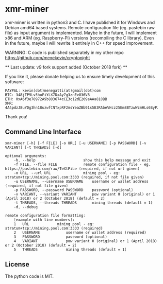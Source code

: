 # xmr-miner

xmr-miner is written in python3 and C. I have published it for Windows and Debian amd64 based systems.
Remote configuration file (eg. pastebin raw file) as input argument is implemented.
Maybe in the future, I will implement x86 and ARM (eg. Raspberry-Pi) versions (recompiling the C library).
Even in the future, maybe I will rewrite it entirely in C++ for speed improvement.

WARNING: C code is published separately in my other repo https://github.com/menekevin/cryptonight

** Last update: v9 fork support added (October 2018 fork) **

If you like it, please donate helping us to ensure timely development of this software:

```
PAYPAL: kevin(dot)menegatti(at)gmail(dot)com
BTC: 348jTP9Lv5hoFiYLX7DxAy7g3znEv836V8
ETH: 0xA6f3e78972A9b803674cCE3c12dE209aAAa810BB
XMR: 4A4pdzJ8uYDg3hn18uzwfCNTxpRF2msYeaZBb91s5B3RAbeVHcz25Em88TzwWzmHLs6ByPJgB5fBALsUeg9mZWQXNaY6DGw
```

Thank you!

## Command Line Interface
```
xmr-miner [-h] [-f FILE] [-o URL] [-u USERNAME] [-p PASSWORD] [-v VARIANT] [-t THREADS] [-d]

optional arguments:
	-h, --help            			show this help message and exit
	-f FILE, --file FILE  			remote configuration file - eg. https://pastebin.com/raw/TeXtFiLe (required, if not url given)
	-o URL, --url URL     			mining pool - eg: stratum+tcp://mining.pool.com:3333 (required, if not file given)
	-u USERNAME, --username USERNAME	username or wallet address (required, if not file given)
	-p PASSWORD, --password PASSWORD	password (optional)
	-v VARIANT, --variant VARIANT		pow variant 0 (original) or 1 (April 2018) or 2 (October 2018) (default = 2)
	-t THREADS, --threads THREADS		mining threads (default = 1)
	-d, --debug

remote configuration file formatting:
	[example with line numbers]:
	1	URL				mining pool - eg: stratum+tcp://mining.pool.com:3333 (required)
	2	USERNAME			username or wallet address (required)
	3	PASSWORD			password (optional)
	4	VARIANT				pow variant 0 (original) or 1 (April 2018) or 2 (October 2018) (default = 2)
	5	THREADS				mining threads (default = 1)	
```
## License
The python code is MIT.
